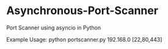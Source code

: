 # Asynchronous-Port-Scanner
Port Scanner using asyncio in Python

Example Usage:
python portscanner.py 192.168.0 [22,80,443]
